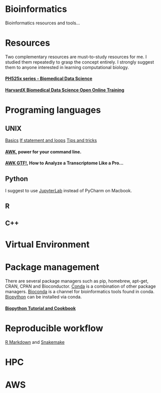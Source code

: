 # Bioinformatics
Bioinformatics resources and tools...

# Resources
Two complementary resources are must-to-study resources for me. I studied them repeatedly to grasp the concept entirely. I strongly suggest them to anyone interested in learning computational biology. 
#### [PH525x series - Biomedical Data Science](http://genomicsclass.github.io/book/)
#### [HarvardX Biomedical Data Science Open Online Training](http://rafalab.github.io/pages/harvardx.html)

# Programing languages
## UNIX
[Basics]()
[If statement and loops]()
[Tips and tricks]()
#### [AWK](https://klashxx.github.io/awk-power-for-your-cmd), power for your command line.
#### [AWK GTF!](http://reasoniamhere.com/2013/09/16/awk-gtf-how-to-analyze-a-transcriptome-like-a-pro-part-1/), How to Analyze a Transcriptome Like a Pro... 

## Python
[]() 
I suggest to use [JupyterLab](https://jupyterlab.readthedocs.io/en/stable/index.html) instead of PyCharm on Macbook.  

## R
[]()

## C++
[]()

# Virtual Environment


# Package management
There are several package managers such as pip, homebrew, apt-get, CRAN, CPAN and Bioconductor. [Conda](https://bioconda.github.io/tutorials/gcb2020.html#what-exactly-is-conda) is a combination of other package managers. [Bioconda](https://bioconda.github.io/index.html) is a channel for bioinformatics tools found in conda. [Biopython](https://biopython.org/wiki/Packages) can be installed via conda.        
#### [Biopython Tutorial and Cookbook](http://biopython.org/DIST/docs/tutorial/Tutorial.html)

# Reproducible workflow
[R Markdown]() and [Snakemake]()

# HPC

# AWS

# 
